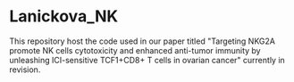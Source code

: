 # Lanickova_NK
This repository host the code used in our paper titled "Targeting NKG2A promote NK cells cytotoxicity and enhanced anti-tumor immunity by unleashing ICI-sensitive TCF1+CD8+ T cells in ovarian cancer" currently in revision.
